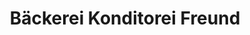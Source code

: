 ---
title: "Bäckerei Konditorei Freund"
url: /juebar/baeckerei-konditorei-freund/
shop: Bäckerei
---